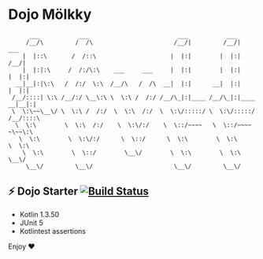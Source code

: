 # Dojo Mölkky

```
      ___           ___                         ___           ___                 
     /__/\         /  /\                       /__/|         /__/|          ___   
    |  |::\       /  /::\                     |  |:|        |  |:|         /__/|  
    |  |:|:\     /  /:/\:\    ___     ___     |  |:|        |  |:|        |  |:|  
  __|__|:|\:\   /  /:/  \:\  /__/\   /  /\  __|  |:|      __|  |:|        |  |:|  
 /__/::::| \:\ /__/:/ \__\:\ \  \:\ /  /:/ /__/\_|:|____ /__/\_|:|____  __|__|:|  
 \  \:\~~\__\/ \  \:\ /  /:/  \  \:\  /:/  \  \:\/:::::/ \  \:\/:::::/ /__/::::\  
  \  \:\        \  \:\  /:/    \  \:\/:/    \  \::/~~~~   \  \::/~~~~     ~\~~\:\ 
   \  \:\        \  \:\/:/      \  \::/      \  \:\        \  \:\           \  \:\
    \  \:\        \  \::/        \__\/        \  \:\        \  \:\           \__\/
     \__\/         \__\/                       \__\/         \__\/                
```

## ⚡️ Dojo Starter [![Build Status](https://travis-ci.org/legzo/dojo-starter-kotlin.svg?branch=master)](https://travis-ci.org/legzo/dojo-starter-kotlin)

- Kotlin 1.3.50
- JUnit 5
- Kotlintest assertions

Enjoy ❤
